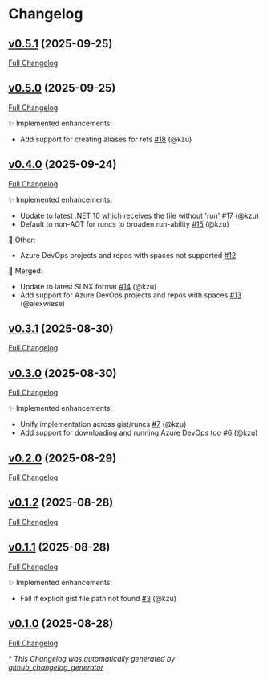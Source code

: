 # Changelog

## [v0.5.1](https://github.com/devlooped/runcs/tree/v0.5.1) (2025-09-25)

[Full Changelog](https://github.com/devlooped/runcs/compare/v0.5.0...v0.5.1)

## [v0.5.0](https://github.com/devlooped/runcs/tree/v0.5.0) (2025-09-25)

[Full Changelog](https://github.com/devlooped/runcs/compare/v0.4.0...v0.5.0)

:sparkles: Implemented enhancements:

- Add support for creating aliases for refs [\#18](https://github.com/devlooped/runcs/pull/18) (@kzu)

## [v0.4.0](https://github.com/devlooped/runcs/tree/v0.4.0) (2025-09-24)

[Full Changelog](https://github.com/devlooped/runcs/compare/v0.3.1...v0.4.0)

:sparkles: Implemented enhancements:

- Update to latest .NET 10 which receives the file without 'run' [\#17](https://github.com/devlooped/runcs/pull/17) (@kzu)
- Default to non-AOT for runcs to broaden run-ability [\#15](https://github.com/devlooped/runcs/pull/15) (@kzu)

:hammer: Other:

- Azure DevOps projects and repos with spaces not supported [\#12](https://github.com/devlooped/runcs/issues/12)

:twisted_rightwards_arrows: Merged:

- Update to latest SLNX format [\#14](https://github.com/devlooped/runcs/pull/14) (@kzu)
- Add support for Azure DevOps projects and repos with spaces [\#13](https://github.com/devlooped/runcs/pull/13) (@alexwiese)

## [v0.3.1](https://github.com/devlooped/runcs/tree/v0.3.1) (2025-08-30)

[Full Changelog](https://github.com/devlooped/runcs/compare/v0.3.0...v0.3.1)

## [v0.3.0](https://github.com/devlooped/runcs/tree/v0.3.0) (2025-08-30)

[Full Changelog](https://github.com/devlooped/runcs/compare/v0.2.0...v0.3.0)

:sparkles: Implemented enhancements:

- Unify implementation across gist/runcs [\#7](https://github.com/devlooped/runcs/pull/7) (@kzu)
- Add support for downloading and running Azure DevOps too [\#6](https://github.com/devlooped/runcs/pull/6) (@kzu)

## [v0.2.0](https://github.com/devlooped/runcs/tree/v0.2.0) (2025-08-29)

[Full Changelog](https://github.com/devlooped/runcs/compare/v0.1.2...v0.2.0)

## [v0.1.2](https://github.com/devlooped/runcs/tree/v0.1.2) (2025-08-28)

[Full Changelog](https://github.com/devlooped/runcs/compare/v0.1.1...v0.1.2)

## [v0.1.1](https://github.com/devlooped/runcs/tree/v0.1.1) (2025-08-28)

[Full Changelog](https://github.com/devlooped/runcs/compare/v0.1.0...v0.1.1)

:sparkles: Implemented enhancements:

- Fail if explicit gist file path not found [\#3](https://github.com/devlooped/runcs/pull/3) (@kzu)

## [v0.1.0](https://github.com/devlooped/runcs/tree/v0.1.0) (2025-08-28)

[Full Changelog](https://github.com/devlooped/runcs/compare/ce016575c85c447e1ebc5d2fa109908c92d89f5d...v0.1.0)



\* *This Changelog was automatically generated by [github_changelog_generator](https://github.com/github-changelog-generator/github-changelog-generator)*
